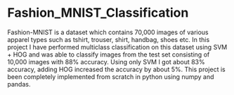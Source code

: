 # Fashion_MNIST_Classification
Fashion-MNIST is a dataset which contains 70,000 images of various apparel types such as tshirt, trouser, shirt, handbag, shoes etc. In this project I have performed multiclass classification on this dataset using SVM + HOG and was able to classify images from the test set consisting of 10,000 images with 88% accuracy. Using only SVM I got about 83% accuracy, adding HOG increased the accuracy by about 5%. This project is been completely implemented from scratch in python using numpy and pandas.
